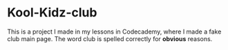 # Kool-Kidz-club

This is a project I made in my lessons in Codecademy, where I made a fake club main page.
The word club is spelled correctly for **obvious** reasons.

